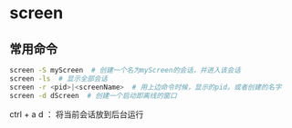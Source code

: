 # screen

## 常用命令

``` bash
screen -S myScreen  # 创建一个名为myScreen的会话，并进入该会话
screen -ls  # 显示全部会话
screen -r <pid>|<screenName>  # 用上边命令时候，显示的pid。或者创建的名字
screen -d dScreen  # 创建一个启动即离线的窗口
```

ctrl + a d  ： 将当前会话放到后台运行